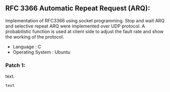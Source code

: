 ## RFC 3366 Automatic Repeat Request (ARQ):
Implementation of RFC3366 using socket programming. Stop and wait ARQ and selective repeat ARQ were implemented over UDP protocol. A probabilistic function is used at client side to adjust the fault rate and show the working of the protocol. 
* Language : C 
* Operating System : Ubuntu 

### Patch 1:
text.
```
text
```
